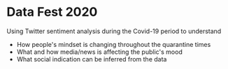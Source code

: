 # Data Fest 2020
Using Twitter sentiment analysis during the Covid-19 period to understand
* How people's mindset is changing throughout the quarantine times
* What and how media/news is affecting the public's mood
* What social indication can be inferred from the data
